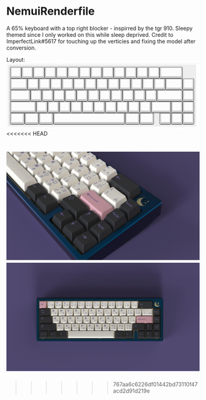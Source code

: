 # NemuiRenderfile
A 65% keyboard with a top right blocker - inspirred by the tgr 910. Sleepy themed since I only worked on this while sleep deprived. 
Credit to ImperfectLink#5617 for touching up the verticies and fixing the model after conversion. 

Layout:
![layout](layout.png)
<<<<<<< HEAD

![nemui](nemui1.jpg)
![nemui2](nemui2.jpg)
=======
>>>>>>> 767aa6c6226df01442bd73110f47acd2d91d219e
